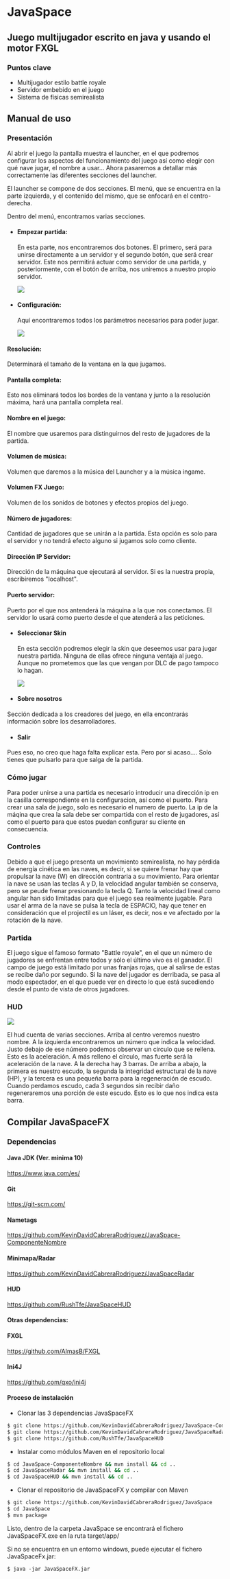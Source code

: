 # JavaSpace

## Juego multijugador escrito en java y usando el motor FXGL



### Puntos clave

* Multijugador estilo battle royale
* Servidor embebido en el juego
* Sistema de físicas semirealista



## Manual de uso

### Presentación

Al abrir el juego la pantalla muestra el launcher, en el que podremos configurar los aspectos del funcionamiento del juego así como elegir con qué nave jugar, el nombre a usar... Ahora pasaremos a detallar más correctamente las diferentes secciones del launcher.

El launcher se compone de dos secciones. El menú, que se encuentra en la parte izquierda, y el contenido del mismo, que se enfocará en el centro-derecha.

Dentro del menú, encontramos varias secciones.

* #### Empezar partida: 
  En esta parte, nos encontraremos dos botones. El primero, será para unirse directamente a un servidor y el  segundo botón, que será crear servidor. Este nos permitirá actuar como servidor de una partida, y posteriormente, con el botón de arriba, nos uniremos a nuestro propio servidor.

  ![](src/main/resources/assets/textures/ImagenIniciarPartida.jpg)

* #### Configuración: 
  Aquí encontraremos todos los parámetros necesarios para poder jugar.

  ![](src/main/resources/assets/textures/ImagenConfiguracion.jpg)

#### Resolución:
Determinará el tamaño de la ventana en la que jugamos.

#### Pantalla completa:
Esto nos eliminará todos los bordes de la ventana y junto a la resolución máxima, hará una pantalla completa real.

#### Nombre en el juego:
El nombre que usaremos para distinguirnos del resto de jugadores de la partida.

#### Volumen de música: 
Volumen que daremos a la música del Launcher y a la música ingame.

#### Volumen FX Juego: 
Volumen de los sonidos de botones y efectos propios del juego.

#### Número de jugadores: 
Cantidad de jugadores que se unirán a la partida. Esta opción es solo para el servidor y no tendrá efecto alguno si jugamos solo como cliente.

#### Dirección IP Servidor: 
Dirección de la máquina que ejecutará al servidor. Si es la nuestra propia, escribiremos "localhost".

#### Puerto servidor: 
Puerto por el que nos antenderá la máquina a la que nos conectamos. El servidor lo usará como puerto desde el que atenderá a las peticiones.

* #### Seleccionar Skin
  En esta sección podremos elegir la skin que deseemos usar para jugar nuestra partida. Ninguna de ellas ofrece ninguna ventaja al juego. Aunque no prometemos que las que vengan por DLC de pago tampoco lo hagan.

  ![](src/main/resources/assets/textures/ImagenElegirSkin.jpg)

* #### Sobre nosotros
Sección dedicada a los creadores del juego, en ella encontrarás información sobre los desarrolladores.

* #### Salir
Pues eso, no creo que haga falta explicar esta. Pero por si acaso.... Solo tienes que pulsarlo para que salga de la partida.

### Cómo jugar

Para poder unirse a una partida es necesario introducir una dirección ip en la casilla correspondiente en la configuracion, así como el puerto. Para crear una sala de juego, solo es necesario el numero de puerto. La ip de la máqina que crea la sala debe ser compartida con el resto de jugadores, así como el puerto para que estos puedan configurar su cliente en consecuencia.

### Controles

Debido a que el juego presenta un movimiento semirealista, no hay pérdida de energía cinética en las naves, es decir, si se quiere frenar hay que propulsar la nave (W) en dirección contraria a su movimiento. Para orientar la nave se usan las teclas A y D, la velocidad angular también se conserva, pero se peude frenar presionando la tecla Q. Tanto la velocidad lineal como angular han sido limitadas para que el juego sea realmente jugable. Para usar el arma de la nave se pulsa la tecla de ESPACIO, hay que tener en consideración que el projectil es un láser, es decir, nos e ve afectado por la rotación de la nave.

### Partida

El juego sigue el famoso formato "Battle royale", en el que un número de jugadores se enfrentan entre todos y sólo el último vivo es el ganador. El campo de juego está limitado por unas franjas rojas, que al salirse de estas se recibe daño por segundo. Si la nave del jugador es derribada, se pasa al modo espectador, en el que puede ver en directo lo que está sucediendo desde el punto de vista de otros jugadores.

### HUD

![](src/main/resources/assets/textures/hud.png)

El hud cuenta de varias secciones. 
Arriba al centro veremos nuestro nombre.
A la izquierda encontraremos un número que indica la velocidad. Justo debajo de ese número podemos observar un circulo que se rellena. Esto es la aceleración. A más relleno el círculo, mas fuerte será la aceleración de la nave.
A la derecha hay 3 barras. De arriba a abajo, la primera es nuestro escudo, la segunda la integridad estructural de la nave (HP), y la tercera es una pequeña barra para la regeneración de escudo. Cuando perdamos escudo, cada 3 segundos sin recibir daño regeneraremos una porción de este escudo. Esto es lo que nos indica esta barra.



## Compilar JavaSpaceFX

### Dependencias

#### Java JDK (Ver. minima 10)

https://www.java.com/es/

#### Git

https://git-scm.com/

#### Nametags

https://github.com/KevinDavidCabreraRodriguez/JavaSpace-ComponenteNombre

#### Minimapa/Radar

https://github.com/KevinDavidCabreraRodriguez/JavaSpaceRadar

#### HUD

https://github.com/RushTfe/JavaSpaceHUD



#### Otras dependencias:

#### FXGL

https://github.com/AlmasB/FXGL

#### Ini4J

https://github.com/qxo/ini4j

#### Proceso de instalación

* Clonar las 3 dependencias JavaSpaceFX

```bash
$ git clone https://github.com/KevinDavidCabreraRodriguez/JavaSpace-ComponenteNombre
$ git clone https://github.com/KevinDavidCabreraRodriguez/JavaSpaceRadar
$ git clone https://github.com/RushTfe/JavaSpaceHUD
```

* Instalar como módulos Maven en el repositorio local

```bash
$ cd JavaSpace-ComponenteNombre && mvn install && cd ..
$ cd JavaSpaceRadar && mvn install && cd ..
$ cd JavaSpaceHUD && mvn install && cd ..
```

* Clonar el repositorio de JavaSpaceFX y compilar con Maven

```bash
$ git clone https://github.com/KevinDavidCabreraRodriguez/JavaSpace
$ cd JavaSpace
$ mvn package
```

Listo, dentro de la carpeta JavaSpace se encontrará el fichero JavaSpaceFX.exe en la ruta target/app/

Si no se encuentra en un entorno windows, puede ejecutar el fichero JavaSpaceFx.jar:

```
$ java -jar JavaSpaceFX.jar
```
